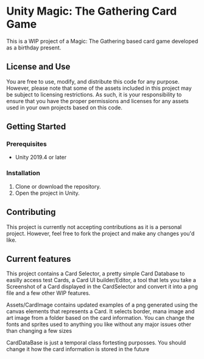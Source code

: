 # Unity Magic: The Gathering Card Game

This is a WIP project of a Magic: The Gathering based card game developed as a birthday present.

## License and Use

You are free to use, modify, and distribute this code for any purpose. However, please note that some of the assets included in this project may be subject to licensing restrictions. As such, it is your responsibility to ensure that you have the proper permissions and licenses for any assets used in your own projects based on this code.


## Getting Started

### Prerequisites

- Unity 2019.4 or later

### Installation

1. Clone or download the repository.
2. Open the project in Unity.

## Contributing

This project is currently not accepting contributions as it is a personal project. However, feel free to fork the project and make any changes you'd like.


## Current features

This project contains a Card Selector, a pretty simple Card Database to easilly access test Cards, a Card UI builder/Editor, a tool that lets you take a Screenshot of a Card displayed in the CardSelector and convert it into a png file and a few other WIP features.

Assets/CardImage contains updated examples of a png generated using the canvas elements that represents a Card. It selects border, mana image and art image from a folder based on the card information. You can change the fonts and sprites used to anything you like without any major issues other than changing a few sizes

CardDataBase is just a temporal class fortesting purposses. You should change it how the card information is stored in the future
